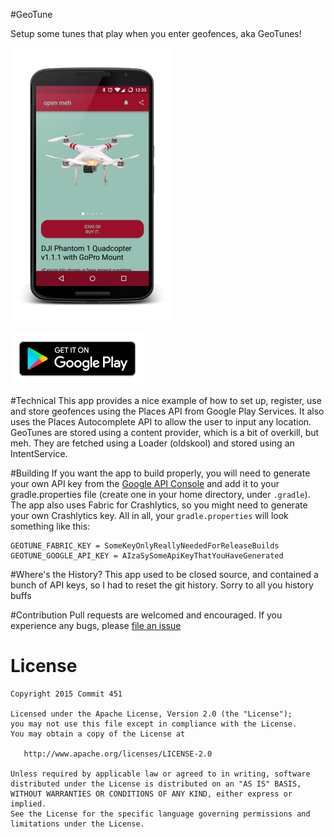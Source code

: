 #GeoTune

Setup some tunes that play when you enter geofences, aka GeoTunes!

![screenshot](https://github.com/Commit451/GeoTune/raw/master/assets/screenshot-1.png)

<a href="https://play.google.com/store/apps/details?id=com.jawnnypoo.geotune">
  <img alt="Get it on Google Play"
       src="https://github.com/Commit451/GeoTune/raw/master/assets/google-play-badge-small.png" />
</a>

#Technical
This app provides a nice example of how to set up, register, use and store geofences using the Places API from Google Play Services. It also uses the Places Autocomplete API to allow the user to input any location. GeoTunes are stored using a content provider, which is a bit of overkill, but meh. They are fetched using a Loader (oldskool) and stored using an IntentService.

#Building
If you want the app to build properly, you will need to generate your own API key from the  [Google API Console](https://console.developers.google.com/) and add it to your gradle.properties file (create one in your home directory, under `.gradle`). The app also uses Fabric for Crashlytics, so you might need to generate your own Crashlytics key. All in all, your `gradle.properties` will look something like this:
```Gradle
GEOTUNE_FABRIC_KEY = SomeKeyOnlyReallyNeededForReleaseBuilds
GEOTUNE_GOOGLE_API_KEY = AIzaSySomeApiKeyThatYouHaveGenerated
```

#Where's the History?
This app used to be closed source, and contained a bunch of API keys, so I had to reset the git history. Sorry to all you history buffs

#Contribution
Pull requests are welcomed and encouraged. If you experience any bugs, please [file an issue](https://github.com/Jawnnypoo/open-meh/issues/new)

License
=======

    Copyright 2015 Commit 451

    Licensed under the Apache License, Version 2.0 (the "License");
    you may not use this file except in compliance with the License.
    You may obtain a copy of the License at

       http://www.apache.org/licenses/LICENSE-2.0

    Unless required by applicable law or agreed to in writing, software
    distributed under the License is distributed on an "AS IS" BASIS,
    WITHOUT WARRANTIES OR CONDITIONS OF ANY KIND, either express or implied.
    See the License for the specific language governing permissions and
    limitations under the License.
